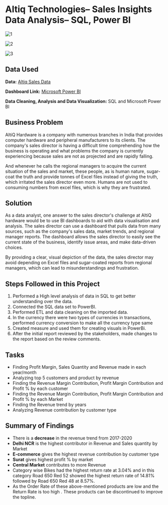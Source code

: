 # Altiq Technologies– Sales Insights Data Analysis– SQL, Power BI

![1](https://github.com/souptik-d/Portfolio_projects/assets/128696109/43b5f946-4f79-4b55-a1ab-40f8d74b8f74)



![2](https://github.com/souptik-d/Portfolio_projects/assets/128696109/5d32443e-f9f5-49af-b993-fe8aa738c8d5)



![3](https://github.com/souptik-d/Portfolio_projects/assets/128696109/0bbbc338-9b72-46c0-b019-a797ba00c79f)

## Data Used

**Data:** [Altiq Sales Data](https://codebasics.io/resources/sales-insights-data-analysis-project)

**Dashboard Link:** [Microsoft Power BI](https://app.powerbi.com/view?r=eyJrIjoiNjc5NTBiYzgtMWI0MC00YWEyLWIyNGYtNmJlNDU3MWM3OTkyIiwidCI6ImRmODY3OWNkLWE4MGUtNDVkOC05OWFjLWM4M2VkN2ZmOTVhMCJ9)

**Data Cleaning, Analysis and Data Visualization:** SQL and Microsoft Power BI

## Business Problem
AltiQ Hardware is a company with numerous branches in India that provides computer hardware and peripheral manufacturers to its clients. The company's sales director is having a difficult time comprehending how the business is operating and what problems the company is currently experiencing because sales are not as projected and are rapidly falling. 

And whenever he calls the regional managers to acquire the current situation of the sales and market, these people, as is human nature, sugar-coat the truth and provide tonnes of Excel files instead of giving the truth, which irritated the sales director even more. Humans are not used to consuming numbers from excel files, which is why they are frustrated.

## Solution
As a data analyst, one answer to the sales director's challenge at AltiQ hardware would be to use BI dashboards to aid with data visualisation and analysis. The sales director can use a dashboard that pulls data from many sources, such as the company's sales data, market trends, and regional manager reports. The dashboard allows the sales director to easily see the current state of the business, identify issue areas, and make data-driven choices.

By providing a clear, visual depiction of the data, the sales director may avoid depending on Excel files and sugar-coated reports from regional managers, which can lead to misunderstandings and frustration.

## Steps Followed in this Project
1.	Performed a High level analysis of data in SQL to get better understanding over the data.
2.	Connected the SQL data set to PowerBI.
3.	Performed ETL and data cleaning on the imported data.
4.	In the currency there were two types of currencies in transactions, performed currency conversion to make all the currency type same
5.	Created measure and used them for creating visuals in PowerBi.
6.	After the initial report reviewed by the stakeholders, made changes to the report based on the review comments.

## Tasks
*	Finding Profit Margin, Sales Quantity and Revenue made in each year/month
*	Analyzing top 5 customers and product by revenue
*	Finding the Revenue Margin Contribution, Profit Margin Contribution and Profit % by each customer
*	Finding the Revenue Margin Contribution, Profit Margin Contribution and Profit % by each Market
*	Finding the Revenue trend by years
*	Analyzing Revenue contribution by customer type

## Summary of Findings
*	There is a **decrease** in the revenue trend from 2017-2020
*	**Delhi NCR** is the highest contributor in Revenue and Sales quantity by Market
*	**E-commerce** gives the highest revenue contribution by customer type
*	**Surat** gives highest profit % by market
*	**Central Market** contributes to more Revenue
*	Category wise Bikes had the highest return rate at 3.04% and in this category Road 650 Red 52 showed the highest return rate of 14.81% followed by Road 650 Red 48 at 8.57%. 
*	As the Order Rate of these above-mentioned products are low and the Return Rate is too high . These products can be discontinued to improve the topline.






